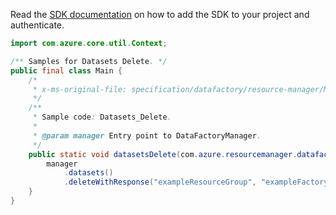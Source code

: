 Read the [SDK documentation](https://github.com/Azure/azure-sdk-for-java/blob/azure-resourcemanager-datafactory_1.0.0-beta.6/sdk/datafactory/azure-resourcemanager-datafactory/README.md) on how to add the SDK to your project and authenticate.

```java
import com.azure.core.util.Context;

/** Samples for Datasets Delete. */
public final class Main {
    /*
     * x-ms-original-file: specification/datafactory/resource-manager/Microsoft.DataFactory/stable/2018-06-01/examples/Datasets_Delete.json
     */
    /**
     * Sample code: Datasets_Delete.
     *
     * @param manager Entry point to DataFactoryManager.
     */
    public static void datasetsDelete(com.azure.resourcemanager.datafactory.DataFactoryManager manager) {
        manager
            .datasets()
            .deleteWithResponse("exampleResourceGroup", "exampleFactoryName", "exampleDataset", Context.NONE);
    }
}
```
